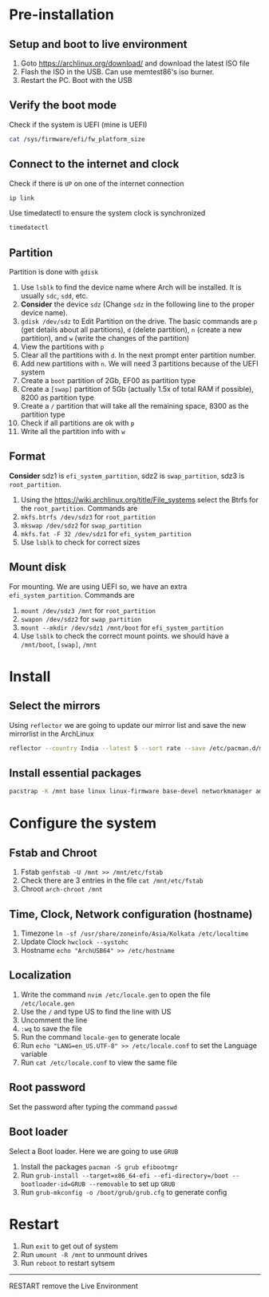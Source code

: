 # Pre-installation
## Setup and boot to live environment
1. Goto https://archlinux.org/download/ and download the latest ISO file
2. Flash the ISO in the USB. Can use memtest86's iso burner.
3. Restart the PC. Boot with the USB
## Verify the boot mode
Check if the system is UEFI (mine is UEFI)
```bash
cat /sys/firmware/efi/fw_platform_size
```
## Connect to the internet and clock
Check if there is `UP` on one of the internet connection
```bash
ip link
```
Use timedatectl to ensure the system clock is synchronized
```bash
timedatectl
```
## Partition
Partition is done with `gdisk`
1. Use `lsblk` to find the device name where Arch will be installed. It is usually `sdc`, `sdd`, etc.
2. **Consider** the device `sdz` (Change `sdz` in the following line to the proper device name).
3. `gdisk /dev/sdz` to Edit Partition on the drive.
   The basic commands are `p` (get details about all partitions), `d` (delete partition), `n` (create a new partition), and `w` (write the changes of the partition)
4. View the partitions with `p`
5. Clear all the partitions with `d`. In the next prompt enter partition number.
6. Add new partitions with `n`. We will need 3 partitions because of the UEFI system
7. Create a `boot` partition of 2Gb, EF00 as partition type
8. Create a `[swap]` partition of 5Gb (actually 1.5x of total RAM if possible), 8200 as partition type
9. Create a `/` partition that will take all the remaining space, 8300 as the partition type
10. Check if all partitions are ok with `p`
11. Write all the partition info with `w`
## Format
**Consider** sdz1 is `efi_system_partition`, sdz2 is `swap_partition`, sdz3 is `root_partition`.
1. Using the https://wiki.archlinux.org/title/File_systems select the Btrfs for the `root_partition`. Commands are
2. `mkfs.btrfs /dev/sdz3` for `root_partition`
3. `mkswap /dev/sdz2` for `swap_partition`
4. `mkfs.fat -F 32 /dev/sdz1` for `efi_system_partition`
5. Use `lsblk` to check for correct sizes
## Mount disk
For mounting. We are using UEFI so, we have an extra `efi_system_partition`. Commands are
1. `mount /dev/sdz3 /mnt` for `root_partition`
2. `swapon /dev/sdz2` for `swap_partition`
3. `mount --mkdir /dev/sdz1 /mnt/boot` for `efi_system_partition`
4. Use `lsblk` to check the correct mount points. we should have a `/mnt/boot`, `[swap]`, `/mnt`
# Install
## Select the mirrors 
Using `reflector` we are going to update our mirror list and save the new mirrorlist in the ArchLinux
```bash
reflector --country India --latest 5 --sort rate --save /etc/pacman.d/mirrorlist
```
## Install essential packages
```bash
pacstrap -K /mnt base linux linux-firmware base-devel networkmanager amd-ucode vi neovim man-db man-pages 
```
# Configure the system
## Fstab and Chroot
1. Fstab `genfstab -U /mnt >> /mnt/etc/fstab`
2. Check there are 3 entries in the file `cat /mnt/etc/fstab`
3. Chroot `arch-chroot /mnt`
## Time, Clock, Network configuration (hostname)
1. Timezone `ln -sf /usr/share/zoneinfo/Asia/Kolkata /etc/localtime`
2. Update Clock `hwclock --systohc`
2. Hostname `echo "ArchUSB64" >> /etc/hostname`
## Localization
1. Write the command `nvim /etc/locale.gen` to open the file `/etc/locale.gen`
2. Use the `/` and type US to find the line with US
3. Uncomment the line
4. `:wq` to save the file
5. Run the command `locale-gen` to generate locale
6. Run `echo "LANG=en_US.UTF-8" >> /etc/locale.conf` to set the Language variable
7. Run `cat /etc/locale.conf` to view the same file
## Root password
Set the password after typing the command `passwd`
## Boot loader
Select a Boot loader. Here we are going to use `GRUB`
1. Install the packages `pacman -S grub efibootmgr`
2. Run `grub-install --target=x86_64-efi --efi-directory=/boot --bootloader-id=GRUB --removable` to set up `GRUB`
3. Run `grub-mkconfig -o /boot/grub/grub.cfg` to generate config
# Restart
1. Run `exit` to get out of system
2. Run `umount -R /mnt` to unmount drives
3. Run `reboot` to restart sytsem
---
RESTART remove the Live Environment
